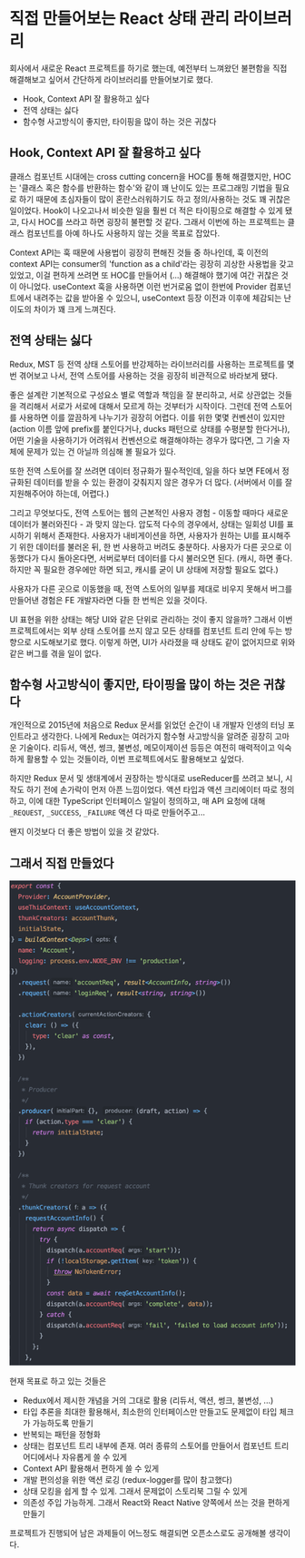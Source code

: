 # 직접 만들어보는 React 상태 관리 라이브러리

회사에서 새로운 React 프로젝트를 하기로 했는데, 예전부터 느껴왔던 불편함을 직접 해결해보고 싶어서 간단하게 라이브러리를 만들어보기로 했다.

- Hook, Context API 잘 활용하고 싶다
- 전역 상태는 싫다
- 함수형 사고방식이 좋지만, 타이핑을 많이 하는 것은 귀찮다

## Hook, Context API 잘 활용하고 싶다

클래스 컴포넌트 시대에는 cross cutting concern을 HOC를 통해 해결했지만, HOC는 '클래스 혹은 함수를 반환하는 함수'와 같이 꽤 난이도 있는 프로그래밍 기법을 필요로 하기 때문에 초심자들이 많이 혼란스러워하기도 하고 정의/사용하는 것도 꽤 귀찮은 일이었다. Hook이 나오고나서 비슷한 일을 훨씬 더 적은 타이핑으로 해결할 수 있게 됐고, 다시 HOC를 쓰라고 하면 굉장히 불편할 것 같다. 그래서 이번에 하는 프로젝트는 클래스 컴포넌트를 아예 하나도 사용하지 않는 것을 목표로 잡았다.

Context API는 훅 때문에 사용법이 굉장히 편해진 것들 중 하나인데, 훅 이전의 context API는 consumer의 'function as a child'라는 굉장히 괴상한 사용법을 갖고 있었고, 이걸 편하게 쓰려면 또 HOC를 만들어서 (...) 해결해야 했기에 여간 귀찮은 것이 아니었다. useContext 훅을 사용하면 이런 번거로움 없이 한번에 Provider 컴포넌트에서 내려주는 값을 받아올 수 있으니, useContext 등장 이전과 이후에 체감되는 난이도의 차이가 꽤 크게 느껴진다.

## 전역 상태는 싫다

Redux, MST 등 전역 상태 스토어를 반강제하는 라이브러리를 사용하는 프로젝트를 몇 번 겪어보고 나서, 전역 스토어를 사용하는 것을 굉장히 비관적으로 바라보게 됐다.

좋은 설계란 기본적으로 구성요소 별로 역할과 책임을 잘 분리하고, 서로 상관없는 것들을 격리해서 서로가 서로에 대해서 모르게 하는 것부터가 시작이다. 그런데 전역 스토어를 사용하면 이를 깔끔하게 나누기가 굉장히 어렵다. 이를 위한 몇몇 컨벤션이 있지만 (action 이름 앞에 prefix를 붙인다거나, ducks 패턴으로 상태를 수평분할 한다거나), 어떤 기술을 사용하기가 어려워서 컨벤션으로 해결해야하는 경우가 많다면, 그 기술 자체에 문제가 있는 건 아닐까 의심해 볼 필요가 있다.

또한 전역 스토어를 잘 쓰려면 데이터 정규화가 필수적인데, 일을 하다 보면 FE에서 정규화된 데이터를 받을 수 있는 환경이 갖춰지지 않은 경우가 더 많다. (서버에서 이를 잘 지원해주어야 하는데, 어렵다.)

그리고 무엇보다도, 전역 스토어는 웹의 근본적인 사용자 경험 - 이동할 때마다 새로운 데이터가 불러와진다 - 과 맞지 않는다. 압도적 다수의 경우에서, 상태는 일회성 UI를 표시하기 위해서 존재한다. 사용자가 내비게이션을 하면, 사용자가 원하는 UI를 표시해주기 위한 데이터를 불러온 뒤, 한 번 사용하고 버려도 충분하다. 사용자가 다른 곳으로 이동했다가 다시 돌아온다면, 서버로부터 데이터를 다시 불러오면 된다. (캐시, 하면 좋다. 하지만 꼭 필요한 경우에만 하면 되고, 캐시를 굳이 UI 상태에 저장할 필요도 없다.)

사용자가 다른 곳으로 이동했을 때, 전역 스토어의 일부를 제대로 비우지 못해서 버그를 만들어낸 경험은 FE 개발자라면 다들 한 번씩은 있을 것이다.

UI 표현을 위한 상태는 해당 UI와 같은 단위로 관리하는 것이 좋지 않을까? 그래서 이번 프로젝트에서는 외부 상태 스토어를 쓰지 않고 모든 상태를 컴포넌트 트리 안에 두는 방향으로 시도해보기로 했다. 이렇게 하면, UI가 사라졌을 때 상태도 같이 없어지므로 위와 같은 버그를 겪을 일이 없다.

## 함수형 사고방식이 좋지만, 타이핑을 많이 하는 것은 귀찮다

개인적으로 2015년에 처음으로 Redux 문서를 읽었던 순간이 내 개발자 인생의 터닝 포인트라고 생각한다. 나에게 Redux는 여러가지 함수형 사고방식을 알려준 굉장히 고마운 기술이다. 리듀서, 액션, 썽크, 불변성, 메모이제이션 등등은 여전히 매력적이고 익숙하게 활용할 수 있는 것들이라, 이번 프로젝트에서도 활용해보고 싶었다.

하지만 Redux 문서 및 생태계에서 권장하는 방식대로 useReducer를 쓰려고 보니, 시작도 하기 전에 손가락이 먼저 아픈 느낌이었다. 액션 타입과 액션 크리에이터 따로 정의하고, 이에 대한 TypeScript 인터페이스 일일이 정의하고, 매 API 요청에 대해 `_REQUEST`, `_SUCCESS`, `_FAILURE` 액션 다 따로 만들어주고...

왠지 이것보다 더 좋은 방법이 있을 것 같았다.

## 그래서 직접 만들었다

<img src="./2019-12-08-custom-state-management/ex.png">

현재 목표로 하고 있는 것들은

- Redux에서 제시한 개념을 거의 그대로 활용 (리듀서, 액션, 썽크, 불변성, ...)
- 타입 추론을 최대한 활용해서, 최소한의 인터페이스만 만들고도 문제없이 타입 체크가 가능하도록 만들기
- 반복되는 패턴을 정형화
- 상태는 컴포넌트 트리 내부에 존재. 여러 종류의 스토어를 만들어서 컴포넌트 트리 어디에서나 자유롭게 쓸 수 있게
- Context API 활용해서 편하게 쓸 수 있게
- 개발 편의성을 위한 액션 로깅 (redux-logger를 많이 참고했다)
- 상태 모킹을 쉽게 할 수 있게. 그래서 문제없이 스토리북 그릴 수 있게
- 의존성 주입 가능하게. 그래서 React와 React Native 양쪽에서 쓰는 것을 편하게 만들기

프로젝트가 진행되어 남은 과제들이 어느정도 해결되면 오픈소스로도 공개해볼 생각이다.